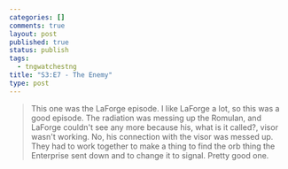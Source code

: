 ```yaml
--- 
categories: []
comments: true
layout: post
published: true
status: publish
tags: 
  - tngwatchestng
title: "S3:E7 - The Enemy"
type: post
---
```

<blockquote>This one was the LaForge episode. I like LaForge a lot, so this was a good episode. The radiation was messing up the Romulan, and LaForge couldn't see any more because his, what is it called?, visor wasn't working. No, his connection with the visor was messed up. They had to work together to make a thing to find the orb thing the Enterprise sent down and to change it to signal. Pretty good one.</blockquote>
